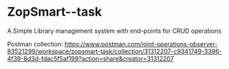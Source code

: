 # ZopSmart--task

A Simple Library management system with end-points for CRUD operations

Postman collection:
https://www.postman.com/joint-operations-observer-83521299/workspace/zopsmart-task/collection/31312207-c9341749-3396-4f39-8d3d-fdac5f5af199?action=share&creator=31312207
